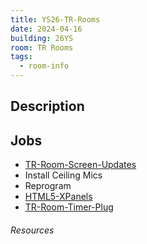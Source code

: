 ```yaml
---
title: YS26-TR-Rooms
date: 2024-04-16
building: 26YS
room: TR Rooms
tags:
  - room-info
---
```


## Description

## Jobs

- [TR-Room-Screen-Updates](../../04-Archive/Completed/TR-Room-Screen-Updates.md)
- Install Ceiling Mics
- Reprogram
- [HTML5-XPanels](../../04-Archive/Completed/HTML5-XPanels.md)
- [TR-Room-Timer-Plug](../../04-Archive/Completed/TR-Room-Timer-Plug.md)

###### Resources
